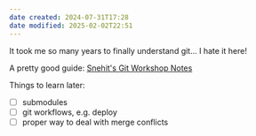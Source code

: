 ```yaml
---
date created: 2024-07-31T17:28
date modified: 2025-02-02T22:51
---
```


It took me so many years to finally understand git... I hate it here!

A pretty good guide: [Snehit's Git Workshop Notes](https://git-notes.snehit.dev/chapter_0.html) 

Things to learn later:

- [ ] submodules
- [ ] git workflows, e.g. deploy
- [ ] proper way to deal with merge conflicts
